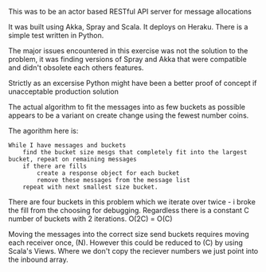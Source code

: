 
This was to be an actor based RESTful API server for message allocations

It was built using Akka, Spray and Scala.  It deploys on Heraku.  There is a simple test written in Python.

The major issues encountered in this exercise was not the solution to the problem, it was finding versions of Spray and
Akka that were compatible and didn't obsolete each others features.

Strictly as an excersise Python might have been a better proof of concept if unacceptable production solution

The actual algorithm to fit the messages into as few buckets as possible appears
to be a variant on  create change using the fewest number coins.

The agorithm here is:

    While I have messages and buckets
        find the bucket size mesgs that completely fit into the largest bucket, repeat on remaining messages
        if there are fills
            create a response object for each bucket
            remove these messages from the message list
        repeat with next smallest size bucket.

There are four buckets in this problem which we iterate over twice - i broke the fill from the choosing for debugging.
Regardless there is a constant C number of buckets with 2 iterations.  O(2C) = O(C)

Moving the messages into the correct size send buckets requires moving each receiver once, (N).   However this could be
reduced to (C) by using Scala's Views.  Where we don't copy the reciever numbers we just point into the inbound array.












